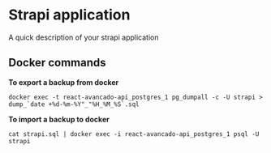 # Strapi application

A quick description of your strapi application

## Docker commands

**To export a backup from docker**
```shell
docker exec -t react-avancado-api_postgres_1 pg_dumpall -c -U strapi > dump_`date +%d-%m-%Y"_"%H_%M_%S`.sql
```

**To import a backup to docker**
```shell
cat strapi.sql | docker exec -i react-avancado-api_postgres_1 psql -U strapi
```
